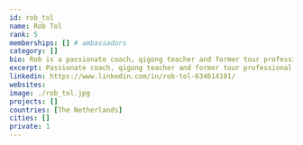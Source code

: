 ```yaml
---
id: rob_tol
name: Rob Tol
rank: 5
memberships: [] # ambassadors
category: []
bio: Rob is a passionate coach, qigong teacher and former tour professional golfer. He combines several disciplines and different fields of science in his coaching work. People are often touched by his stillness and inner peace or triggered by his sharp observations and straightforward messages that effortlessly uncover the essence of your being. In whatever way you come into contact with Rob, one thing is for sure, that it will change your life. ThreeFold's intention of creating a self-healing, small-scaled but world wide Internet seamlessly fits my idea of 'One world, One mind'. As humans, we are already connected at a deep level. A level before ideas of separation and perceived differences. I see ThreeFold as a physical, real world reflection of this connectedness. A move towards unity and equality.
excerpt: Passionate coach, qigong teacher and former tour professional golfer.
linkedin: https://www.linkedin.com/in/rob-tol-634614101/
websites: 
image: ./rob_tol.jpg
projects: []
countries: [The Netherlands]
cities: []
private: 1
---
```

